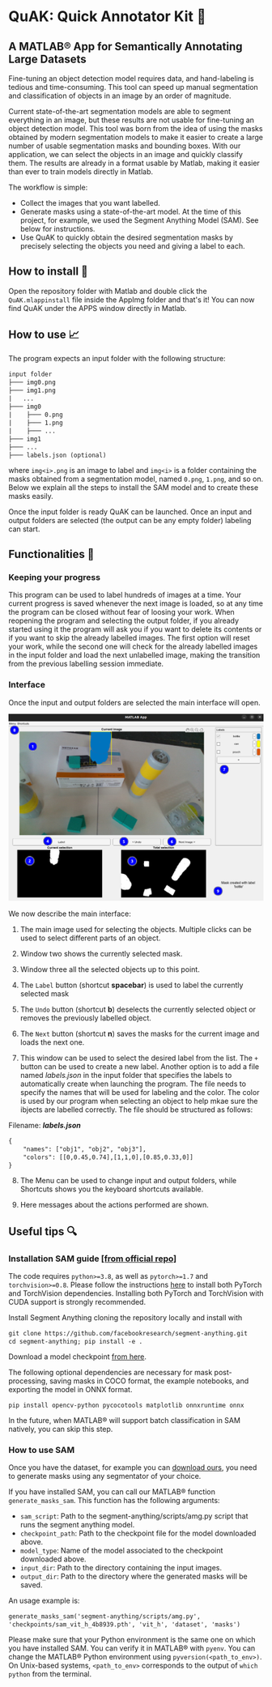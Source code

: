 # QuAK: Quick Annotator Kit :baby_chick:
## A MATLAB® App for Semantically Annotating Large Datasets
Fine-tuning an object detection model requires data, and hand-labeling is tedious and time-consuming. This tool can speed up manual segmentation and classification of objects in an image by an order of magnitude.

Current state-of-the-art segmentation models are able to segment everything in an image, but these results are not usable for fine-tuning an object detection model. 
This tool was born from the idea of using the masks obtained by modern segmentation models to make it easier to create a large number of usable segmentation masks and bounding boxes. With our application, we can select the objects in an image and quickly classify them. The results are already in a format usable by Matlab, making it easier than ever to train models directly in Matlab.

The workflow is simple:

- Collect the images that you want labelled.
- Generate masks using a state-of-the-art model. At the time of this project, for example, we used the Segment Anything Model (SAM). See below for instructions.
- Use QuAK to quickly obtain the desired segmentation masks by precisely selecting the objects you need and giving a label to each.

## How to install :floppy_disk:
Open the repository folder with Matlab and double click the `QuAK.mlappinstall` file inside the AppImg folder and that's it! You can now find QuAK under the APPS window directly in Matlab.

## How to use :chart_with_upwards_trend:
The program expects an input folder with the following structure:

```
input folder
├─── img0.png
├─── img1.png
|   ...
├─── img0
|    ├─── 0.png
|    ├─── 1.png
|    ├─── ...
├─── img1
├─── ...
├─── labels.json (optional)
```

where `img<i>.png` is an image to label and `img<i>` is a folder containing the masks obtained from a segmentation model, named `0.png`, `1.png`, and so on. Below we explain all the steps to install the SAM model and to create these masks easily.

Once the input folder is ready QuAK can be launched. Once an input and output folders are selected (the output can be any empty folder) labeling can start.

## Functionalities :closed_book:

### Keeping your progress
This program can be used to label hundreds of images at a time. Your current progress is saved whenever the next image is loaded, so at any time the program can be closed without fear of loosing your work. When reopening the program and selecting the output folder, if you already started using it  the program will ask you if you want to delete its contents or if you want to skip the already labelled images. The first option will reset your work, while the second one will check for the already labelled images in the input folder and load the next unlabelled image, making the transition from the previous labelling session immediate.

### Interface
Once the input and output folders are selected the main interface will open. 

![Main interface](./resources/quak_interface.png)

We now describe the main interface:

1) The main image used for selecting the objects. Multiple clicks can be used to select different parts of an object.

2) Window two shows the currently selected mask.

3) Window three all the selected objects up to this point.

4) The `Label` button (shortcut **spacebar**) is used to label the currently selected mask

5) The `Undo` button (shortcut **b**) deselects the currently selected object or removes the previously labelled object.

6) The `Next` button (shortcut **n**) saves the masks for the current image and loads the next one.

7) This window can be used to select the desired label from the list. The `+` button can be used to create a new label. Another option is to add a file named *labels.json* in the input folder that specifies the labels to automatically create when launching the program. The file needs to specify the names that will be used for labeling and the color. The color is used by our program when selecting an object to help mkae sure the ibjects are labelled correctly. 
The file should be structured as follows:

Filename: ***labels.json***
``` 
{
    "names": ["obj1", "obj2", "obj3"],
    "colors": [[0,0.45,0.74],[1,1,0],[0.85,0.33,0]]
}
```

8) The Menu can be used to change input and output folders, while Shortcuts shows you the keyboard shortcuts available.

9) Here messages about the actions performed are shown.

## Useful tips :mag:

### Installation SAM guide [[from official repo]](https://github.com/facebookresearch/segment-anything)

The code requires `python>=3.8`, as well as `pytorch>=1.7` and `torchvision>=0.8`. Please follow the instructions [here](https://pytorch.org/get-started/locally/) to install both PyTorch and TorchVision dependencies. Installing both PyTorch and TorchVision with CUDA support is strongly recommended.

Install Segment Anything cloning the repository locally and install with

```
git clone https://github.com/facebookresearch/segment-anything.git
cd segment-anything; pip install -e .
```
Download a model checkpoint [from here](https://github.com/facebookresearch/segment-anything#model-checkpoints).

The following optional dependencies are necessary for mask post-processing, saving masks in COCO format, the example notebooks, and exporting the model in ONNX format.

```
pip install opencv-python pycocotools matplotlib onnxruntime onnx
```

In the future, when MATLAB® will support batch classification in SAM natively, you can skip this step.

### How to use SAM

Once you have the dataset, for example you can [download ours](https://drive.google.com/file/d/1Bk8C8-YYeIyB-IafD7Dbc5g2xkOC_dA3/view?usp=sharing), you need to generate masks using any segmentator of your choice.

If you have installed SAM, you can call our MATLAB® function ```generate_masks_sam```. 
This function has the following arguments:
- `sam_script`:  Path to the segment-anything/scripts/amg.py script that runs the segment anything model.
- `checkpoint_path`: Path to the checkpoint file for the model downloaded above.
- `model_type`: Name of the model associated to the checkpoint downloaded above.
- `input_dir`: Path to the directory containing the input images.
- `output_dir`: Path to the directory where the generated masks will be saved.

An usage example is: <br>
```
generate_masks_sam('segment-anything/scripts/amg.py', 'checkpoints/sam_vit_h_4b8939.pth', 'vit_h', 'dataset', 'masks')
```

Please make sure that your Python environment is the same one on which you have installed SAM. You can verify it in MATLAB® with `pyenv`. You can change the MATLAB® Python environment using `pyversion(<path_to_env>)`. On Unix-based systems, `<path_to_env>` corresponds to the output of `which python` from the terminal.
